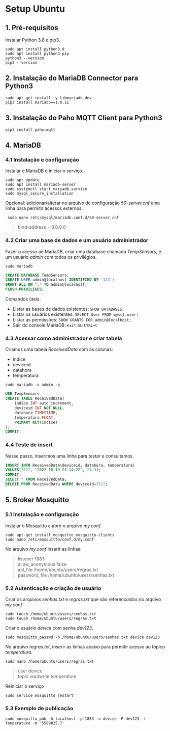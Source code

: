 # Setup Ubuntu


## 1. Pré-requisitos

Instalar Python 3.8 e pip3.

```shell
sudo apt install python3.8
sudo apt install python3-pip
python3 --version
pip3 --version
```


## 2. Instalação do MariaDB Connector para Python3

```shell
sudo apt-get install -y libmariadb-dev
pip3 install mariadb==1.0.11
```


## 3. Instalação do Paho MQTT Client para Python3

```shell
pip3 install paho-mqtt
```


## 4. MariaDB

### 4.1 Instalação e configuração

Instalar o MariaDB e iniciar o serviço.

```shell
sudo apt update
sudo apt install mariadb-server
sudo systemctl start mariadb.service
sudo mysql_secure_installation
```

 Opcional: adicionar/alterar no arquivo de configuração *50-server.cnf* uma linha para permitir acessos externos.

```shell
 sudo nano /etc/mysql/mariadb.conf.d/50-server.cnf
```
 
 >bind-address = 0.0.0.0

### 4.2 Criar uma base de dados e um usuário administrador

Fazer o acesso ao MariaDB, criar uma database chamada *TempSensors*, e um usuário *admin* com todos os privilégios.

```shell
sudo mariadb
```

```sql
CREATE DATABASE TempSensors;
CREATE USER admin@localhost IDENTIFIED BY '123';
GRANT ALL ON *.* TO admin@localhost;
FLUSH PRIVILEGES;
```

Comandos úteis:

* Listar as bases de dados existentes: `SHOW DATABASES;`
* Listar os usuários existentes: `SELECT User FROM mysql.user;`
* Listar as permissões: `SHOW GRANTS FOR admin@localhost;`
* Sair do console MariaDB: `exit` ou `CTRL+C`

### 4.3 Acessar como administrador e criar tabela

Criamos uma tabela *ReceivedData* com as colunas:

* indice
* deviceid
* datahora
* temperatura

```shell
sudo mariadb -u admin -p
```

```sql
USE TempSensors
CREATE TABLE ReceivedData(
    indice INT auto_increment,
    deviceid INT NOT NULL,
    datahora TIMESTAMP,
    temperatura FLOAT,
    PRIMARY KEY(indice)
);
COMMIT;
```

### 4.4 Teste de insert

Nesse passo, inserimos uma linha para testar e consultamos.

```sql
INSERT INTO ReceivedData(deviceid, datahora, temperatura)
VALUES(3522, "2022-10-19 21:14:22", 24.3);
COMMIT;
SELECT * FROM ReceivedData;
DELETE FROM ReceivedData WHERE deviceid=3522;
```


## 5. Broker Mosquitto

### 5.1 Instalação e configuração

Instalar o Mosquitto e abrir o arquivo *my.conf*.

```shell
sudo apt-get install mosquitto mosquitto-clients
sudo nano /etc/mosquitto/conf.d/my.conf
```

No arquivo *my.conf* inserir as linhas:

>listener 1883  
allow_anonymous false  
acl_file /home/ubuntu/users/regras.txt  
password_file /home/ubuntu/users/senhas.txt

### 5.2 Autenticação e criação de usuário

Criar os arquivos *senhas.txt* e *regras.txt* que são referenciados no arquivo *my.conf*.

```shell
sudo touch /home/ubuntu/users/senhas.txt
sudo touch /home/ubuntu/users/regras.txt
```

Criar o usuário *device* com senha *dev123*.

```shell
sudo mosquitto_passwd -b /home/ubuntu/users/senhas.txt device dev123
```

No arquivo *regras.txt*, inserir as linhas abaixo para permitir acesso ao tópico *temperatura*.

```shell
sudo nano /home/ubuntu/users/regras.txt
```

>user device  
topic readwrite temperature

Reiniciar o serviço

```shell
sudo service mosquitto restart
```

### 5.3 Exemplo de publicação

```shell
sudo mosquitto_pub -h localhost -p 1883 -u device -P dev123 -t temperature -m '5589#25.7'
```